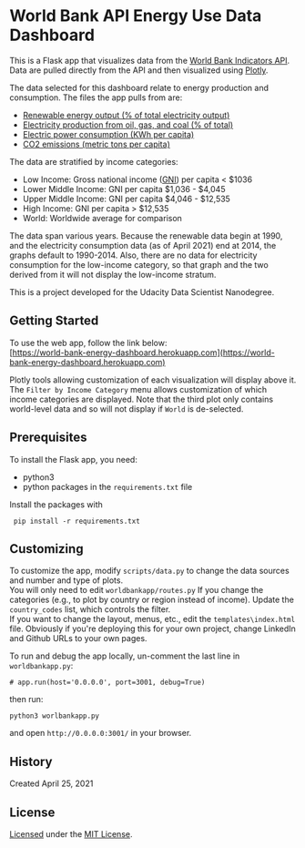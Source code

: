 # World Bank API Energy Use Data Dashboard

This is a Flask app that visualizes data from the [World Bank Indicators API](https://datahelpdesk.worldbank.org/knowledgebase/articles/889392-about-the-indicators-api-documentation). Data are
pulled directly from the API and then visualized using [Plotly](https://plotly.com/).

The data selected for this dashboard relate to energy production and consumption. The files the app pulls from are:
- [Renewable energy output (% of total electricity output)](https://data.worldbank.org/indicator/EG.ELC.RNEW.ZS)
- [Electricity production from oil, gas, and coal (% of total)](https://data.worldbank.org/indicator/EG.ELC.FOSL.ZS)
- [Electric power consumption (KWh per capita)](https://data.worldbank.org/indicator/EG.USE.ELEC.KH.PC)
- [CO2 emissions (metric tons per capita)](https://data.worldbank.org/indicator/EN.ATM.CO2E.PC)  

The data are stratified by income categories:
- Low Income: Gross national income ([GNI](https://en.wikipedia.org/wiki/Gross_national_income)) per capita < $1036
- Lower Middle Income: GNI per capita $1,036 - $4,045
- Upper Middle Income: GNI per capita $4,046 - $12,535
- High Income: GNI per capita > $12,535
- World: Worldwide average for comparison  

The data span various years. Because the renewable data begin at 1990, and the electricity consumption data (as of April 2021) end at 2014, the graphs default to 1990-2014. Also, there are no data for electricity consumption for the low-income category, so that graph and the two derived from it will not display the low-income stratum.  

This is a project developed for the Udacity Data Scientist Nanodegree.

## Getting Started

To use the web app, follow the link below:  
[https://world-bank-energy-dashboard.herokuapp.com](https://world-bank-energy-dashboard.herokuapp.com)


Plotly tools allowing customization of each visualization will display above it.  
The `Filter by Income Category` menu allows customization of which income categories are displayed. Note that the third plot only contains world-level data and so will not display if `World` is de-selected.

## Prerequisites

To install the Flask app, you need:
- python3
- python packages in the `requirements.txt` file

 Install the packages with
```
 pip install -r requirements.txt
```

## Customizing

To customize the app, modify `scripts/data.py` to change the data sources and number and type of plots.  
You will only need to edit `worldbankapp/routes.py` If you change the categories (e.g., to plot by country or region instead of income). Update the `country_codes` list, which controls the filter.  
If you want to change the layout, menus, etc., edit the `templates\index.html` file.  Obviously if you're deploying this for your own project, change LinkedIn and Github URLs to your own pages.

To run and debug the app locally, un-comment the last line in `worldbankapp.py`:   
```
# app.run(host='0.0.0.0', port=3001, debug=True)
```  
then run:  
```
python3 worlbankapp.py
```  
and open `http://0.0.0.0:3001/` in your browser.  

## History
Created April 25, 2021

## License  
[Licensed](license.md) under the [MIT License](https://spdx.org/licenses/MIT.html).
